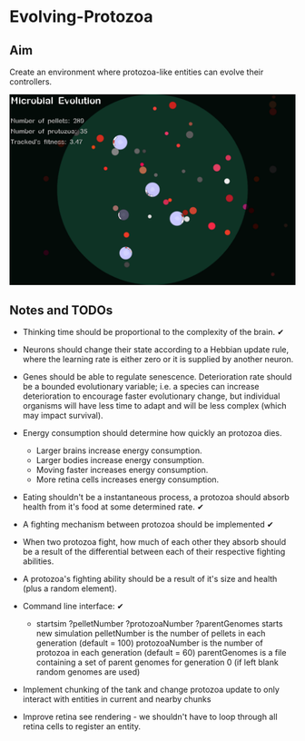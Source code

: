 # Evolving-Protozoa

## Aim

Create an environment where protozoa-like entities can evolve their controllers.

![png](/screenshots/tank_old.png)

## Notes and TODOs

* Thinking time should be proportional to the complexity of the brain. ✔

* Neurons should change their state according to a Hebbian update rule, where the 
  learning rate is either zero or it is supplied by another neuron.

* Genes should be able to regulate senescence. Deterioration rate should be a 
  bounded evolutionary variable; i.e. a species can increase deterioration to encourage 
  faster evolutionary change, but individual organisms will have less time to adapt and
  will be less complex (which may impact survival).

* Energy consumption should determine how quickly an protozoa dies. 
    - Larger brains increase energy consumption.
    - Larger bodies increase energy consumption.
    - Moving faster increases energy consumption.
    - More retina cells increases energy consumption.

* Eating shouldn't be a instantaneous process, a protozoa should absorb health from it's food
  at some determined rate. ✔

* A fighting mechanism between protozoa should be implemented ✔
* When two protozoa fight, how much of each other they absorb should be a result of the differential
  between each of their respective fighting abilities.
* A protozoa's fighting ability should be a result of it's size and health (plus a random element).

* Command line interface: ✔
    - startsim ?pelletNumber ?protozoaNumber ?parentGenomes
          starts new simulation
          pelletNumber is the number of pellets in each generation (default = 100)
          protozoaNumber is the number of protozoa in each generation (default = 60)
          parentGenomes is a file containing a set of parent genomes for generation 0 (if left blank random genomes are used)

* Implement chunking of the tank and change protozoa update to only interact with entities in current and nearby chunks
* Improve retina see rendering - we shouldn't have to loop through all retina cells to register an entity.
